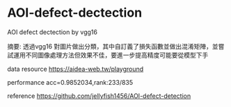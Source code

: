 # AOI-defect-dectection
AOI  defect dectection by vgg16

摘要:
透過vgg16 對圖片做出分類，其中自訂義了損失函數並做出混淆矩陣，並嘗試運用不同圖像處理方法但效果不佳，要進一步提高精度可能要從模型下手

data resource
https://aidea-web.tw/playground

performance
acc=0.9852034,rank:233/835

reference
https://github.com/jellyfish1456/AOI-defect-detection
